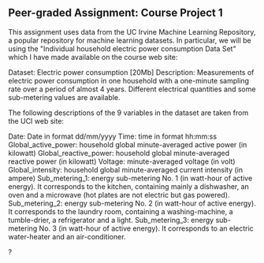 Peer-graded Assignment: Course Project 1
----------------------------------------

This assignment uses data from the UC Irvine Machine Learning
Repository, a popular repository for machine learning datasets. In
particular, we will be using the "Individual household electric power
consumption Data Set" which I have made available on the course web
site:

Dataset: Electric power consumption \[20Mb\] Description: Measurements
of electric power consumption in one household with a one-minute
sampling rate over a period of almost 4 years. Different electrical
quantities and some sub-metering values are available.

The following descriptions of the 9 variables in the dataset are taken
from the UCI web site:

Date: Date in format dd/mm/yyyy Time: time in format hh:mm:ss
Global\_active\_power: household global minute-averaged active power (in
kilowatt) Global\_reactive\_power: household global minute-averaged
reactive power (in kilowatt) Voltage: minute-averaged voltage (in volt)
Global\_intensity: household global minute-averaged current intensity
(in ampere) Sub\_metering\_1: energy sub-metering No. 1 (in watt-hour of
active energy). It corresponds to the kitchen, containing mainly a
dishwasher, an oven and a microwave (hot plates are not electric but gas
powered). Sub\_metering\_2: energy sub-metering No. 2 (in watt-hour of
active energy). It corresponds to the laundry room, containing a
washing-machine, a tumble-drier, a refrigerator and a light.
Sub\_metering\_3: energy sub-metering No. 3 (in watt-hour of active
energy). It corresponds to an electric water-heater and an
air-conditioner.

?
